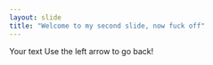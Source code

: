 ```yaml
---
layout: slide
title: "Welcome to my second slide, now fuck off"
---
```

Your text
Use the left arrow to go back!
